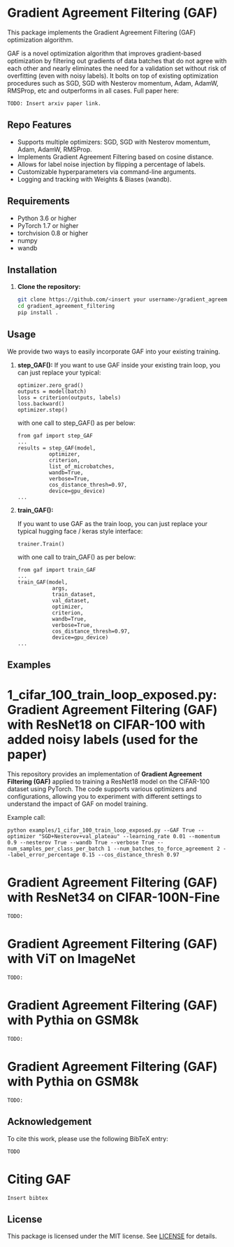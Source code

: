 # Gradient Agreement Filtering (GAF)

This package implements the Gradient Agreement Filtering (GAF) optimization algorithm. 

GAF is a novel optimization algorithm that improves gradient-based optimization by filtering out gradients of data batches that do not agree with each other and nearly eliminates the need for a validation set without risk of overfitting (even with noisy labels). It bolts on top of existing optimization procedures such as SGD, SGD with Nesterov momentum, Adam, AdamW, RMSProp, etc and outperforms in all cases. Full paper here:
```
TODO: Insert arxiv paper link.
```

## Repo Features

- Supports multiple optimizers: SGD, SGD with Nesterov momentum, Adam, AdamW, RMSProp.
- Implements Gradient Agreement Filtering based on cosine distance. 
- Allows for label noise injection by flipping a percentage of labels.
- Customizable hyperparameters via command-line arguments.
- Logging and tracking with Weights & Biases (wandb).


## Requirements

- Python 3.6 or higher
- PyTorch 1.7 or higher
- torchvision 0.8 or higher
- numpy
- wandb

## Installation

1. **Clone the repository:**

   ```bash
   git clone https://github.com/<insert your username>/gradient_agreement_filtering.git
   cd gradient_agreement_filtering
   pip install .
   ```

## Usage

We provide two ways to easily incorporate GAF into your existing training. 
1. **step_GAF():**
   If you want to use GAF inside your existing train loop, you can just replace your typical:

   ```
   optimizer.zero_grad()
   outputs = model(batch)
   loss = criterion(outputs, labels)
   loss.backward()
   optimizer.step()
   ```
   
   with one call to step_GAF() as per below:
   
   ```
   from gaf import step_GAF
   ...
   results = step_GAF(model, 
             optimizer, 
             criterion, 
             list_of_microbatches,
             wandb=True,
             verbose=True,
             cos_distance_thresh=0.97,
             device=gpu_device)
   ...
   ```
   
2. **train_GAF():**

   If you want to use GAF as the train loop, you can just replace your typical hugging face / keras style interface:

   ```
   trainer.Train()
   ```
   
   with one call to train_GAF() as per below:
   
   ```
   from gaf import train_GAF
   ...
   train_GAF(model,
              args,
              train_dataset,
              val_dataset,
              optimizer,
              criterion,
              wandb=True,
              verbose=True,
              cos_distance_thresh=0.97,
              device=gpu_device)
   ...
   ```
   
## Examples

# 1_cifar_100_train_loop_exposed.py: Gradient Agreement Filtering (GAF) with ResNet18 on CIFAR-100 with added noisy labels (used for the paper)

This repository provides an implementation of **Gradient Agreement Filtering (GAF)** applied to training a ResNet18 model on the CIFAR-100 dataset using PyTorch. The code supports various optimizers and configurations, allowing you to experiment with different settings to understand the impact of GAF on model training.

Example call:
```
python examples/1_cifar_100_train_loop_exposed.py --GAF True --optimizer "SGD+Nesterov+val_plateau" --learning_rate 0.01 --momentum 0.9 --nesterov True --wandb True --verbose True --num_samples_per_class_per_batch 1 --num_batches_to_force_agreement 2 --label_error_percentage 0.15 --cos_distance_thresh 0.97
```


# Gradient Agreement Filtering (GAF) with ResNet34 on CIFAR-100N-Fine
```
TODO:
```

# Gradient Agreement Filtering (GAF) with ViT on ImageNet
```
TODO: 
```

# Gradient Agreement Filtering (GAF) with Pythia on GSM8k
```
TODO:  
```


# Gradient Agreement Filtering (GAF) with Pythia on GSM8k
```
TODO:  
```


## Acknowledgement

To cite this work, please use the following BibTeX entry:

```
TODO
```

# Citing GAF
```
Insert bibtex
```

## License

This package is licensed under the MIT license. See [LICENSE](LICENSE) for details.

